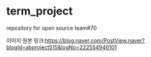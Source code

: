 # term_project
repository for open source team#70


이미지 원본 링크:https://blog.naver.com/PostView.naver?blogId=abproject515&logNo=222554946101